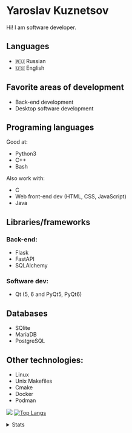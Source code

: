# Yaroslav Kuznetsov

Hi!
I am software developer. 

## Languages
* 🇷🇺 Russian
* 🇺🇸 English
  
## Favorite areas of development
* Back-end development
* Desktop software development
  
## Programing languages
Good at:
* Python3
* C++
* Bash

Also work with:
* C
* Web front-end dev (HTML, CSS, JavaScript)
* Java

## Libraries/frameworks
### Back-end:
* Flask
* FastAPI
* SQLAlchemy

### Software dev:
* Qt (5, 6 and PyQt5, PyQt6)

## Databases
* SQlite
* MariaDB
* PostgreSQL

## Other technologies:
* Linux
* Unix Makefiles
* Cmake
* Docker
* Podman


<!--[![Top Langs](https://github-readme-stats.vercel.app/api/top-langs/?username=I-love-linux-12-31)](https://github.com/anuraghazra/github-readme-stats)
[![Anurag's GitHub stats](https://github-readme-stats.vercel.app/api?username=I-love-linux-12-31)](https://github.com/anuraghazra/github-readme-stats)-->

![](https://github-profile-summary-cards.vercel.app/api/cards/profile-details?username=I-love-linux-12-31&theme=solarized_dark)  [![Top Langs](https://github-readme-stats.vercel.app/api/top-langs/?username=I-love-linux-12-31)](https://github.com/anuraghazra/github-readme-stats)

<details>
<summary>Stats</summary>

<!--[![Anurag's GitHub stats](https://github-readme-stats.vercel.app/api?username=I-love-linux-12-31&theme=gotham)](https://github.com/anuraghazra/github-readme-stats)-->

![](https://github-profile-summary-cards.vercel.app/api/cards/most-commit-language?username=I-love-linux-12-31&theme=solarized_dark) ![](https://github-profile-summary-cards.vercel.app/api/cards/productive-time?username=I-love-linux-12-31&theme=solarized_dark)
![](https://github-profile-summary-cards.vercel.app/api/cards/repos-per-language?username=I-love-linux-12-31&theme=solarized_dark) ![](https://github-profile-summary-cards.vercel.app/api/cards/stats?username=I-love-linux-12-31&theme=solarized_dark)
  
</details>



<!---
I-love-linux-12-31/I-love-linux-12-31 is a ✨ special ✨ repository because its `README.md` (this file) appears on your GitHub profile.
You can click the Preview link to take a look at your changes.
- 👋 Hi, I’m @I-love-linux-12-31
- 👀 I’m interested in ...
- 🌱 I’m currently learning ...
- 💞️ I’m looking to collaborate on ...
- 📫 How to reach me ...

--->
